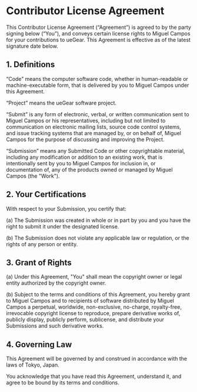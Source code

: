 # Contributor License Agreement

This Contributor License Agreement (“Agreement”) is agreed to by the party signing below (“You”), and conveys certain license rights to Miguel Campos for your contributions to ueGear. This Agreement is effective as of the latest signature date below.

## 1. Definitions

“Code” means the computer software code, whether in human-readable or machine-executable form, that is delivered by you to Miguel Campos under this Agreement.

“Project” means the ueGear software project.

“Submit” is any form of electronic, verbal, or written communication sent to Miguel Campos or his representatives, including but not limited to communication on electronic mailing lists, source code control systems, and issue tracking systems that are managed by, or on behalf of, Miguel Campos for the purpose of discussing and improving the Project.

“Submission” means any Submitted Code or other copyrightable material, including any modification or addition to an existing work, that is intentionally sent by you to Miguel Campos for inclusion in, or documentation of, any of the products owned or managed by Miguel Campos (the "Work").

## 2. Your Certifications

With respect to your Submission, you certify that:

(a) The Submission was created in whole or in part by you and you have the right to submit it under the designated license.

(b) The Submission does not violate any applicable law or regulation, or the rights of any person or entity.

## 3. Grant of Rights

(a) Under this Agreement, "You" shall mean the copyright owner or legal entity authorized by the copyright owner.

(b) Subject to the terms and conditions of this Agreement, you hereby grant to Miguel Campos and to recipients of software distributed by Miguel Campos a perpetual, worldwide, non-exclusive, no-charge, royalty-free, irrevocable copyright license to reproduce, prepare derivative works of, publicly display, publicly perform, sublicense, and distribute your Submissions and such derivative works.

## 4. Governing Law

This Agreement will be governed by and construed in accordance with the laws of Tokyo, Japan.

You acknowledge that you have read this Agreement, understand it, and agree to be bound by its terms and conditions.

